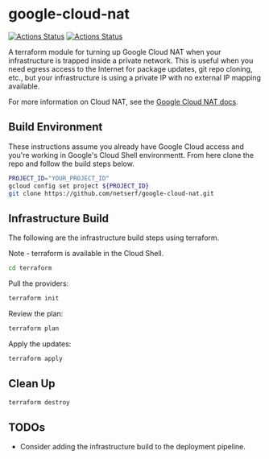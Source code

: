 # google-cloud-nat

[![Actions Status](https://github.com/netserf/google-cloud-nat/workflows/Terraform%20Lint/badge.svg)](https://github.com/netserf/google-cloud-nat/actions)
[![Actions Status](https://github.com/netserf/google-cloud-nat/workflows/Docs/badge.svg)](https://github.com/netserf/google-cloud-nat/actions)

A terraform module for turning up Google Cloud NAT when your infrastructure is
trapped inside a private network. This is useful when you need egress access to
the Internet for package updates, git repo cloning, etc., but your
infrastructure is using a private IP with no external IP mapping available.

For more information on Cloud NAT, see the [Google Cloud NAT docs](https://cloud.google.com/nat/docs/overview/).

## Build Environment

These instructions assume you already have Google Cloud access and you're
working in Google's Cloud Shell environmentt. From here clone the repo and
follow the build steps below.

```bash
PROJECT_ID="YOUR_PROJECT_ID"
gcloud config set project ${PROJECT_ID}
git clone https://github.com/netserf/google-cloud-nat.git
```

## Infrastructure Build

The following are the infrastructure build steps using terraform.

Note - terraform is available in the Cloud Shell.

```bash
cd terraform
```

Pull the providers:

```bash
terraform init
```

Review  the plan:

```bash
terraform plan
```

Apply the updates:

```bash
terraform apply
```

## Clean Up

```bash
terraform destroy
```

## TODOs

- Consider adding the infrastructure build to the deployment pipeline.

